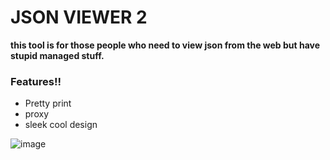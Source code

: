 # JSON VIEWER 2

**this tool is for those people who need to view json from the web but have stupid managed stuff.**

### Features!!

- Pretty print
- proxy
- sleek cool design

![image](https://github.com/user-attachments/assets/900ce94a-1023-4a25-b535-c3978609b61c)

